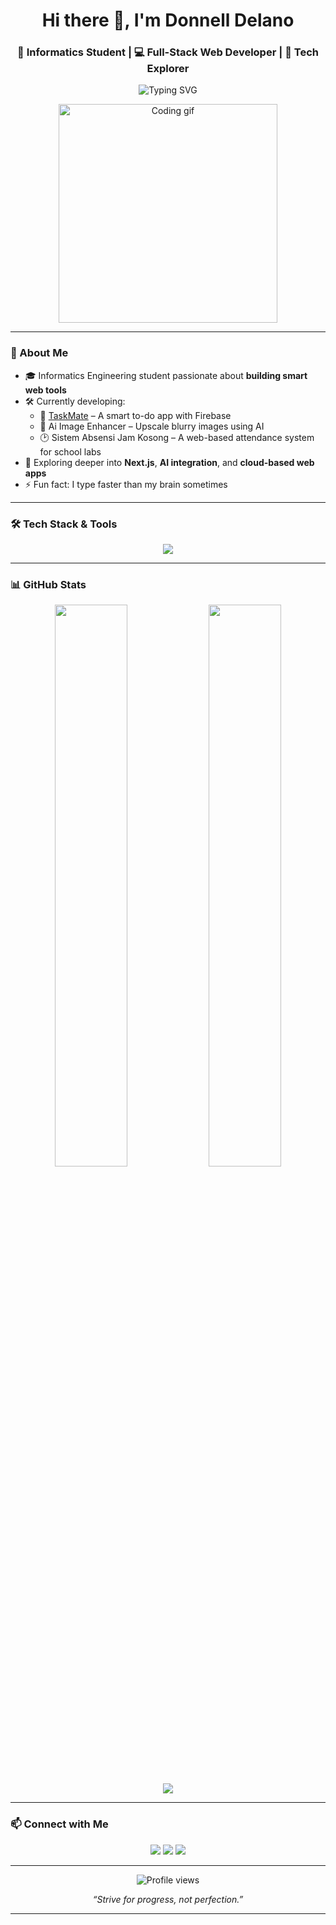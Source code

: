 <h1 align="center">Hi there 👋, I'm Donnell Delano</h1>
<h3 align="center">🧠 Informatics Student | 💻 Full-Stack Web Developer | 🔬 Tech Explorer</h3>

<p align="center">
  <img src="https://readme-typing-svg.demolab.com?font=Fira+Code&size=22&pause=1000&color=00BFFF&center=true&vCenter=true&width=435&lines=Welcome+to+my+GitHub!;React+%2B+Next.js+%2B+Firebase;Crafting+Web+Tools+with+AI;Let's+build+something+amazing!" alt="Typing SVG" />
</p>

<p align="center">
  <img src="https://media.giphy.com/media/qgQUggAC3Pfv687qPC/giphy.gif" width="350" alt="Coding gif">
</p>

---

### 🧩 About Me

- 🎓 Informatics Engineering student passionate about **building smart web tools**
- 🛠 Currently developing:
  - 📝 [TaskMate](https://github.com/donnelldelano) – A smart to-do app with Firebase
  - 🎨 Ai Image Enhancer – Upscale blurry images using AI
  - 🕑 Sistem Absensi Jam Kosong – A web-based attendance system for school labs
- 🌱 Exploring deeper into **Next.js**, **AI integration**, and **cloud-based web apps**
- ⚡ Fun fact: I type faster than my brain sometimes

---

### 🛠 Tech Stack & Tools

<p align="center">
  <img src="https://skillicons.dev/icons?i=react,nextjs,ts,nodejs,tailwind,firebase,mongodb,vercel,git,figma,vscode" />
</p>

---

### 📊 GitHub Stats

<p align="center">
  <img src="https://github-readme-stats.vercel.app/api?username=xzael24&show_icons=true&theme=tokyonight&hide_title=true" width="48%"/>
  <img src="https://github-readme-streak-stats.herokuapp.com/?user=xzael24&theme=tokyonight" width="48%"/>
</p>

<p align="center">
  <img src="https://github-readme-activity-graph.vercel.app/graph?username=xzael24&theme=react-dark&hide_border=true&area=true" />
</p>

---

### 📫 Connect with Me

<p align="center">
  <a href="mailto:donnelldelano@example.com"><img src="https://img.shields.io/badge/Gmail-D14836?style=for-the-badge&logo=gmail&logoColor=white" /></a>
  <a href="https://linkedin.com/in/donnelldelano"><img src="https://img.shields.io/badge/LinkedIn-0A66C2?style=for-the-badge&logo=linkedin&logoColor=white" /></a>
  <a href="https://github.com/xzael24"><img src="https://img.shields.io/badge/GitHub-333?style=for-the-badge&logo=github&logoColor=white" /></a>
</p>

---

<p align="center">
  <img src="https://komarev.com/ghpvc/?username=donnelldelano&style=flat-square&color=blue" alt="Profile views"/>
</p>

<p align="center"><i>“Strive for progress, not perfection.”</i></p>

---

<!-- README generated with ❤️ by ChatGPT + Donnell Delano -->
